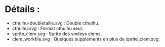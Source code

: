 # Détails :
-	cthulhu-doubletaille.svg : Double cthulhu.
-	cthulhu.svg : Format cthulhu seul.
- sprite_clem.svg : Sprite des smileys clems.
- clem_workfile.svg : Quelques suppléments en plus de sprite_clem.svg.
